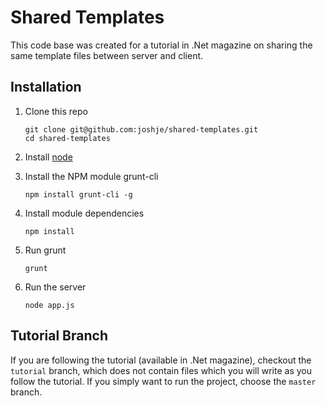 # Shared Templates

This code base was created for a tutorial in .Net magazine on sharing the same template files between server and client.

## Installation

1. Clone this repo

  	   git clone git@github.com:joshje/shared-templates.git
  	   cd shared-templates
2. Install [node](http://nodejs.org/download/)
3. Install the NPM module grunt-cli

       npm install grunt-cli -g
4. Install module dependencies

	   npm install
5. Run grunt

       grunt
6. Run the server

       node app.js
	  

## Tutorial Branch

If you are following the tutorial (available in .Net magazine), checkout the `tutorial` branch, which does not contain files which you will write as you follow the tutorial. If you simply want to run the project, choose the `master` branch.


